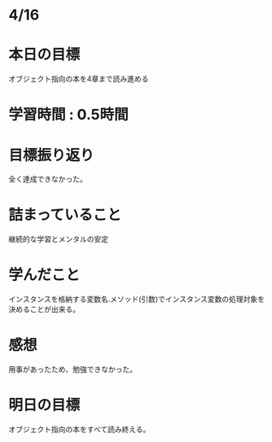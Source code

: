 # 4/16
# 本日の目標
オブジェクト指向の本を4章まで読み進める
# 学習時間 : 0.5時間
# 目標振り返り
全く達成できなかった。
# 詰まっていること
継続的な学習とメンタルの安定
# 学んだこと
インスタンスを格納する変数名.メソッド(引数)でインスタンス変数の処理対象を決めることが出来る。
# 感想
用事があったため、勉強できなかった。
# 明日の目標
オブジェクト指向の本をすべて読み終える。
